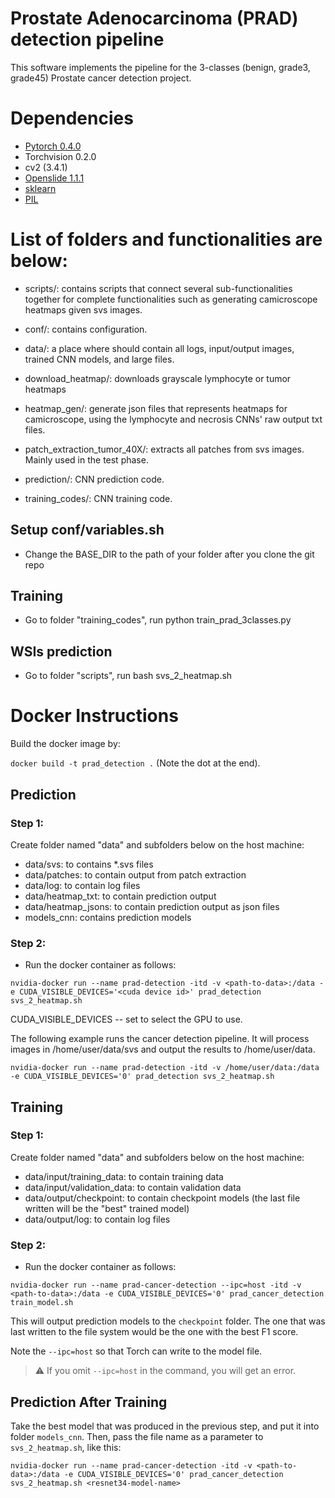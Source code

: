 # Prostate Adenocarcinoma (PRAD) detection pipeline

This software implements the pipeline for the 3-classes (benign, grade3, grade45) Prostate cancer detection project. 

# Dependencies

 - [Pytorch 0.4.0](http://pytorch.org/)
 - Torchvision 0.2.0
 - cv2 (3.4.1)
 - [Openslide 1.1.1](https://openslide.org/api/python/)
 - [sklearn](https://scikit-learn.org/stable/)
 - [PIL](https://pillow.readthedocs.io/en/3.1.x/reference/Image.html)

# List of folders and functionalities are below: 

- scripts/: contains scripts that connect several sub-functionalities together for complete functionalities such as generating camicroscope heatmaps given svs images.

- conf/: contains configuration. 

- data/: a place where should contain all logs, input/output images, trained CNN models, and large files. 

- download_heatmap/: downloads grayscale lymphocyte or tumor heatmaps

- heatmap_gen/: generate json files that represents heatmaps for camicroscope, using the lymphocyte and necrosis CNNs' raw output txt files. 

- patch_extraction_tumor_40X/: extracts all patches from svs images. Mainly used in the test phase. 

- prediction/: CNN prediction code. 

- training_codes/: CNN training code. 

## Setup conf/variables.sh
- Change the BASE_DIR to the path of your folder after you clone the git repo

## Training
- Go to folder "training_codes", run python train_prad_3classes.py

## WSIs prediction
- Go to folder "scripts", run bash svs_2_heatmap.sh


# Docker Instructions

Build the docker image by: 

`docker build -t prad_detection .`  (Note the dot at the end). 

## Prediction
### Step 1:
Create folder named "data" and subfolders below on the host machine:

- data/svs: to contains *.svs files
- data/patches: to contain output from patch extraction
- data/log: to contain log files
- data/heatmap_txt: to contain prediction output
- data/heatmap_jsons: to contain prediction output as json files
- models_cnn: contains prediction models

### Step 2:
- Run the docker container as follows: 

```
nvidia-docker run --name prad-detection -itd -v <path-to-data>:/data -e CUDA_VISIBLE_DEVICES='<cuda device id>' prad_detection svs_2_heatmap.sh
```
<!--  <model-name> If you prefer to use the default model (in folder models_cnn), then simply run the above command without any model name.-->

CUDA_VISIBLE_DEVICES -- set to select the GPU to use.

The following example runs the cancer detection pipeline. It will process images in /home/user/data/svs and output the results to /home/user/data. 

```
nvidia-docker run --name prad-detection -itd -v /home/user/data:/data -e CUDA_VISIBLE_DEVICES='0' prad_detection svs_2_heatmap.sh
```

## Training
### Step 1:
Create folder named "data" and subfolders below on the host machine:

- data/input/training_data: to contain training data
- data/input/validation_data: to contain validation data
- data/output/checkpoint: to contain checkpoint models (the last file written will be the "best" trained model)
- data/output/log: to contain log files

### Step 2:
- Run the docker container as follows:

```
nvidia-docker run --name prad-cancer-detection --ipc=host -itd -v <path-to-data>:/data -e CUDA_VISIBLE_DEVICES='0' prad_cancer_detection train_model.sh
```

This will output prediction models to the `checkpoint` folder.  The one that was last written to the file system would be the one with the best F1 score.

Note the `--ipc=host` so that Torch can write to the model file.

> :warning: If you omit `--ipc=host` in the command, you will get an error.

<!--
like:
```
RuntimeError: unable to write to file </torch_XX_XXXXXXXXXX>
```
-->

## Prediction After Training
Take the best model that was produced in the previous step, and put it into folder `models_cnn`.
Then, pass the file name as a parameter to `svs_2_heatmap.sh`, like this:

```
nvidia-docker run --name prad-cancer-detection -itd -v <path-to-data>:/data -e CUDA_VISIBLE_DEVICES='0' prad_cancer_detection svs_2_heatmap.sh <resnet34-model-name>
```
